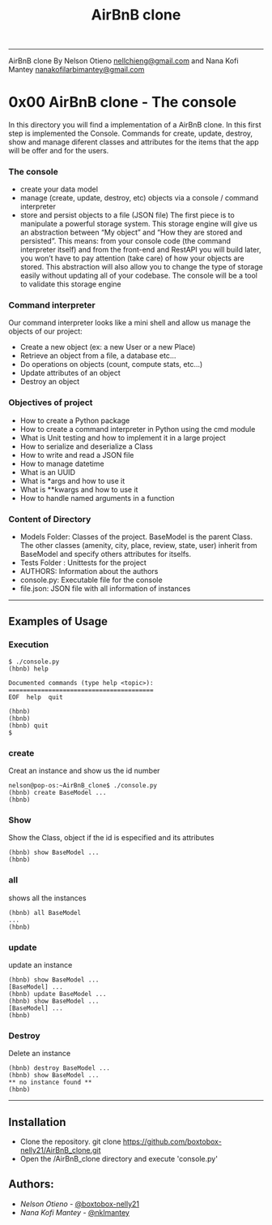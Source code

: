 <h1 align ="center">AirBnB clone</h1><br>

------------
AirBnB clone
By Nelson Otieno <nellchieng@gmail.com> and Nana Kofi Mantey <nanakofilarbimantey@gmail.com>

# 0x00 AirBnB clone - The console

In this directory you will find a implementation of a AirBnB clone.
In this first step is implemented the Console. Commands for create, update, destroy, show and manage diferent classes and attributes for the items that the app will be offer and for the users.

### The console ###
* create your data model
* manage (create, update, destroy, etc) objects via a console / command interpreter
* store and persist objects to a file (JSON file)
The first piece is to manipulate a powerful storage system. This storage engine will give us an abstraction between “My object” and “How they are stored and persisted”. This means: from your console code (the command interpreter itself) and from the front-end and RestAPI you will build later, you won’t have to pay attention (take care) of how your objects are stored.
This abstraction will also allow you to change the type of storage easily without updating all of your codebase.
The console will be a tool to validate this storage engine

### Command interpreter ###

Our command interpreter looks like a mini shell and allow us manage the objects of our project:

* Create a new object (ex: a new User or a new Place)
* Retrieve an object from a file, a database etc…
* Do operations on objects (count, compute stats, etc…)
* Update attributes of an object
* Destroy an object

### Objectives of project ###

* How to create a Python package
* How to create a command interpreter in Python using the cmd module
* What is Unit testing and how to implement it in a large project
* How to serialize and deserialize a Class
* How to write and read a JSON file
* How to manage datetime
* What is an UUID
* What is *args and how to use it
* What is **kwargs and how to use it
* How to handle named arguments in a function

### Content of Directory ###
* Models Folder: Classes of the project. BaseModel is the parent Class. The other classes (amenity, city, place, review, state, user) inherit from BaseModel and specify others attributes for itselfs.
* Tests Folder : Unittests for the project
* AUTHORS: Information about the authors
* console.py: Executable file for the console
* file.json: JSON file with all information of instances

---

## Examples of Usage

### Execution ###
```
$ ./console.py
(hbnb) help

Documented commands (type help <topic>):
========================================
EOF  help  quit

(hbnb) 
(hbnb) 
(hbnb) quit
$
```
### create ###
Creat an instance and show us the id number
```
nelson@pop-os:~AirBnB_clone$ ./console.py 
(hbnb) create BaseModel ...
(hbnb) 
```

### Show ###
Show the Class, object if the id is especified and its attributes
```
(hbnb) show BaseModel ...
(hbnb) 
```
### all ###
shows all the instances
```
(hbnb) all BaseModel
...
(hbnb) 
```
### update ###
update an instance
```
(hbnb) show BaseModel ...
[BaseModel] ...
(hbnb) update BaseModel ...
(hbnb) show BaseModel ...
[BaseModel] ...
(hbnb) 
```
### Destroy ###
Delete an instance
```
(hbnb) destroy BaseModel ...
(hbnb) show BaseModel ...
** no instance found **
(hbnb) 
```
---

## Installation

* Clone the repository. git clone https://github.com/boxtobox-nelly21/AirBnB_clone.git
* Open the /AirBnB_clone directory and execute 'console.py'

## Authors:

- *Nelson Otieno* - [@boxtobox-nelly21](https://github.com/boxtobox-nelly21) 
- *Nana Kofi Mantey* - [@nklmantey](https://github.com/nklmantey)

